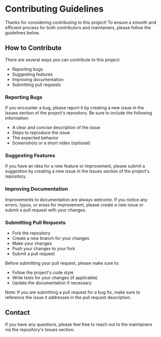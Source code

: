 # Contributing Guidelines   
Thanks for considering contributing to this project! To ensure a smooth and efficient process for both contributors and maintainers, please follow the guidelines below.



## How to Contribute
There are several ways you can contribute to this project:

- Reporting bugs
- Suggesting features
- Improving documentation
- Submitting pull requests

### Reporting Bugs
If you encounter a bug, please report it by creating a new issue in the Issues section of the project's repository. Be sure to include the following information:

- A clear and concise description of the issue
- Steps to reproduce the issue
- The expected behavior
- Screenshots or a short video (optional)

### Suggesting Features
If you have an idea for a new feature or improvement, please submit a suggestion by creating a new issue in the Issues section of the project's repository.

### Improving Documentation
Improvements to documentation are always welcome. If you notice any errors, typos, or areas for improvement, please create a new issue or submit a pull request with your changes.

### Submitting Pull Requests

- Fork the repository
- Create a new branch for your changes
- Make your changes
- Push your changes to your fork
- Submit a pull request

Before submitting your pull request, please make sure to:

- Follow the project's code style
- Write tests for your changes (if applicable)
- Update the documentation if necessary

Note: If you are submitting a pull request for a bug fix, make sure to reference the issue it addresses in the pull request description.

## Contact
If you have any questions, please feel free to reach out to the maintainers via the repository's Issues section.
